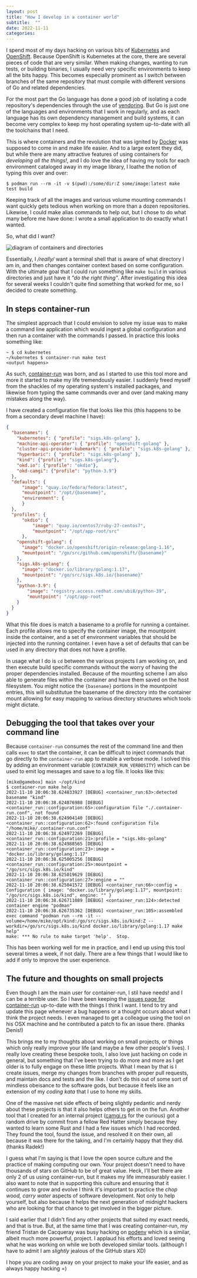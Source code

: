```yaml
---
layout: post
title: "How I develop in a container world"
subtitle:  ""
date: 2022-11-11
categories:
---
```


I spend most of my days hacking on various bits of [Kubernetes](https://kubernetes.io)
and [OpenShift](https://openshift/com). Because OpenShift is Kubernetes at the
core, there are several pieces of code that are very similar. When making changes,
wanting to run tests, or building binaries, I usually need very specific
environments to keep all the bits happy. This becomes especially prominent as
I switch between branches of the same repository that must compile with
different versions of Go and related dependencies.

For the most part the Go language has done a good job of isolating a code
repository's dependencies through the use of [vendoring](https://go.dev/ref/mod#vendoring).
But Go is just one of the languages and environments that I work in regularly,
and as each language has its own dependency management and build systems, it
can become very complex to keep my host operating system up-to-date with all
the toolchains that I need.

This is where containers and the revolution that was ignited by [Docker](https://docker.com)
was supposed to come in and make life easier. And to a large extent they did, but
while there are many attractive features of using containers for
_developing all the things!_, and I do love the idea of having my tools for
each environment cataloged away in my image library, I loathe the notion of
typing this over and over:

```
$ podman run --rm -it -v $(pwd):/some/dir:Z some/image:latest make test build
```

Keeping track of all the images and various volume mounting commands I want
quickly gets tedious when working on more than a dozen repositories. Likewise,
I could make alias commands to help out, but I chose to do what many before me
have done: I wrote a small application to do exactly what I wanted.

So, what did I want?

<img src="/img/container-run-1.png" class="img-responsive center-block" alt="diagram of containers and directories">

Essentially, I _/really/_ want a terminal shell that is aware of what
directory I am in, and then changes container context based on some configuration.
With the ultimate goal that I could run something like `make build` in various
directories and just have it _"do the right thing"_.  After investigating this
idea for several weeks I couldn't quite find something that worked for me, so I
decided to create something.

## In steps container-run

The simplest approach that I could envision to solve my issue was to make a
command line application which would ingest a global configuration and then
run a container with the commands I passed. In practice this looks something
like:

```shell
~ $ cd kubernetes
~/kubernetes $ container-run make test
<output happens>
```

As such, [container-run](https://gitlab.com/elmiko/container-run) was born, and
as I started to use this tool more and more it started to make my life
tremendously easier. I suddenly freed myself from the shackles of my operating
system's installed packages, and likewise from typing the same commands over
and over (and making many mistakes along the way).

I have created a configuration file that looks like this (this happens to be
from a secondary devel machine I have):

```json
{
  "basenames": {
    "kubernetes": { "profile": "sigs.k8s-golang" },
    "machine-api-operator": { "profile": "openshift-golang" },
    "cluster-api-provider-kubemark": { "profile": "sigs.k8s-golang" },
    "hyperbaric": { "profile": "sigs.k8s-golang" },
    "kind": {"profile": "sigs.k8s-golang"},
    "okd.io": {"profile": "okdio"},
    "okd-camgi": {"profile": "python-3.9"}
  },
  "defaults": {
      "image": "quay.io/fedora/fedora:latest",
      "mountpoint": "/opt/{basename}",
      "environment": {
      }
  },
  "profiles": {
      "okdio": {
          "image": "quay.io/centos7/ruby-27-centos7",
          "mountpoint": "/opt/app-root/src"
      },
    "openshift-golang": {
      "image": "docker.io/openshift/origin-release:golang-1.16",
      "mountpoint": "/go/src/github.com/openshift/{basename}"
    },
    "sigs.k8s-golang": {
      "image": "docker.io/library/golang:1.17",
      "mountpoint": "/go/src/sigs.k8s.io/{basename}"
    },
    "python-3.9": {
        "image": "registry.access.redhat.com/ubi8/python-39",
        "mountpoint": "/opt/app-root"
    }
  }
}
```

What this file does is match a basename to a profile for running a container.
Each profile allows me to specify the container image, the mountpoint inside
the container, and a set of environment variables that should be injected into
the running container. I even have a set of defaults that can be used in any
directory that does not have a profile.

In usage what I do is `cd` between the various projects I am working on, and
then execute build specific commands without the worry of having the
proper dependencies installed. Because of the mounting scheme I am also able
to generate files within the container and have them saved on the host filesystem.
You might notice the `{basename}` portions in the mountpoint entries, this will
substitutue the basename of the directory into the container mount allowing for
easy mapping to various directory structures which tools might dictate.

## Debugging the tool that takes over your command line

Because `container-run` consumes the rest of the command line and then
calls `exec` to start the container, it can be difficult to inject commands
that go directly to the `container-run` app to enable a verbose mode. I solved
this by adding an environment variable (`CONTAINER_RUN_VERBOSITY`) which can be
used to emit log messages and save to a log file. It looks like this:

```shell
[mike@gamebox] main ~/opt/kind
$ container-run make help
2022-11-10 20:06:38.624833927 [DEBUG] <container_run:63>:detected basename "kind"
2022-11-10 20:06:38.624876988 [DEBUG] <container_run::configuration:65>:configuration file "./.container-run.conf", not found
2022-11-10 20:06:38.624904140 [DEBUG] <container_run::configuration:62>:found configuration file "/home/mike/.container-run.conf"
2022-11-10 20:06:38.624972269 [DEBUG] <container_run::configuration:21>:profile = "sigs.k8s-golang"
2022-11-10 20:06:38.624988565 [DEBUG] <container_run::configuration:23>:image = "docker.io/library/golang:1.17"
2022-11-10 20:06:38.625005256 [DEBUG] <container_run::configuration:25>:mountpoint = "/go/src/sigs.k8s.io/kind"
2022-11-10 20:06:38.625019629 [DEBUG] <container_run::configuration:27>:engine = ""
2022-11-10 20:06:38.625041572 [DEBUG] <container_run:66>:config = Configuration { image: "docker.io/library/golang:1.17", mountpoint: "/go/src/sigs.k8s.io/kind", engine: "" }
2022-11-10 20:06:38.626711089 [DEBUG] <container_run:124>:detected container engine "podman"
2022-11-10 20:06:38.626735362 [DEBUG] <container_run:105>:assembled exec command "podman run --rm -it --volume=/home/mike/opt/kind:/go/src/sigs.k8s.io/kind:Z --workdir=/go/src/sigs.k8s.io/kind docker.io/library/golang:1.17 make help"
make: *** No rule to make target 'help'.  Stop.
```

This has been working well for me in practice, and I end up using this tool
several times a week, if not daily. There are a few things that I would like
to add if only to improve the user experience.

## The future and thoughts on small projects

Even though I am the main user for container-run, I stil have needs! and I can
be a terrible user. So I have been keeping the
[issues page for container-run](https://gitlab.com/elmiko/container-run/-/issues)
up-to-date with the things I think I want. I tend to try and update this page
whenever a bug happens or a thought occurs about what I think the project needs.
I even managed to get a colleague using the tool on his OSX machine and he
contributed a patch to fix an issue there. (thanks Denis!)

This brings me to my thoughts about working on small projects, or things
which only really improve your life (and maybe a few other people's lives). I
really love creating these bespoke tools, I also love just hacking on code in
general, but something that I've been trying to do more and more as I get older
is to fully engage on these little projects. What I mean by that is I create
issues, merge my changes from branches with proper pull requests, and maintain
docs and tests and the like. I don't do this out of some sort of mindless
obeisance to the software gods, but because it feels like an extension of my
_coding kata_ that I use to hone my skills.

One of the massive net side effects of being slightly pedantic and nerdy about
these projects is that it also helps others to get in on the fun. Another tool
that I created for an internal project ([camgi.rs](https://github.com/elmiko/camgi.rs)
for the curious) got a random drive by commit from a fellow Red Hatter simply
because they wanted to learn some Rust and I had a few issues which I had
recorded. They found the tool, found the issue, and resolved it on their own,
all because it was there for the taking, and I'm certainly happy that they did. (thanks Radek!)

I guess what I'm saying is that I love the open source culture and the practice
of making computing our own. Your project doesn't need to have thousands of stars
on GitHub to be of great value. Heck, I'll bet there are only 2 of us using
container-run, but it makes my life immeasurably easier. I also want to note
that in supporting this culture and ensuring that it continues to grow and evolve
I think it's important to practice the _chop wood, carry water_ aspects of software
development. Not only to help yourself, but also because it helps the next
generation of midnight hackers who are looking for that chance to get involved
in the bigger picture.

I said earlier that I didn't find any other projects that suited my exact needs,
and that is true. But, at the same time that I was creating container-run, my
friend Tristan de Cacqueray was busy hacking on [podenv](https://github.com/podenv/podenv)
which is a similar, albeit much more powerful, project. I applaud his efforts
and loved seeing what he was working on while we both developed similar tools.
(although I have to admit I am _slightly_ jealous of the GitHub stars XD)

I hope you are coding away on your project to make your life easier, and as always
happy hacking =)
